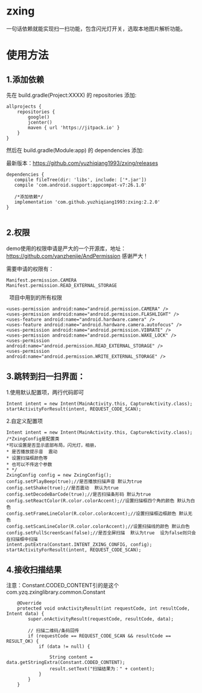 # zxing
一句话依赖就能实现扫一扫功能，包含闪光灯开关，选取本地图片解析功能。

>
使用方法
========


1.添加依赖
--------------------
先在 build.gradle(Project:XXXX) 的 repositories 添加:

```
allprojects {
    repositories {
        google()
        jcenter()
        maven { url 'https://jitpack.io' }
    }
}
```

然后在 build.gradle(Module:app) 的 dependencies 添加:

最新版本：https://github.com/yuzhiqiang1993/zxing/releases

 ```
 dependencies {
    compile fileTree(dir: 'libs', include: ['*.jar'])
    compile 'com.android.support:appcompat-v7:26.1.0'
    
    /*添加依赖*/
    implementation 'com.github.yuzhiqiang1993:zxing:2.2.0'
}

 
 ```
 
 2.权限
 --------------
 
 demo使用的权限申请是严大的一个开源库，地址：https://github.com/yanzhenjie/AndPermission 感谢严大！
 
 需要申请的权限有：
 
   ```
   Manifest.permission.CAMERA
   Manifest.permission.READ_EXTERNAL_STORAGE
  
   ```
   
   
   项目中用到的所有权限
   
   ```
   <uses-permission android:name="android.permission.CAMERA" />
   <uses-permission android:name="android.permission.FLASHLIGHT" />
   <uses-feature android:name="android.hardware.camera" />
   <uses-feature android:name="android.hardware.camera.autofocus" />
   <uses-permission android:name="android.permission.VIBRATE" />
   <uses-permission android:name="android.permission.WAKE_LOCK" />
   <uses-permission android:name="android.permission.READ_EXTERNAL_STORAGE" />
   <uses-permission android:name="android.permission.WRITE_EXTERNAL_STORAGE" />
   ```

 
3.跳转到扫一扫界面：
--------------

1.使用默认配置项，两行代码即可

```
Intent intent = new Intent(MainActivity.this, CaptureActivity.class);
startActivityForResult(intent, REQUEST_CODE_SCAN);
```

2.自定义配置项
```
Intent intent = new Intent(MainActivity.this, CaptureActivity.class);
/*ZxingConfig是配置类
*可以设置是否显示底部布局，闪光灯，相册，
* 是否播放提示音  震动
* 设置扫描框颜色等
* 也可以不传这个参数
* */
ZxingConfig config = new ZxingConfig();
config.setPlayBeep(true);//是否播放扫描声音 默认为true
config.setShake(true);//是否震动  默认为true
config.setDecodeBarCode(true);//是否扫描条形码 默认为true
config.setReactColor(R.color.colorAccent);//设置扫描框四个角的颜色 默认为白色
config.setFrameLineColor(R.color.colorAccent);//设置扫描框边框颜色 默认无色
config.setScanLineColor(R.color.colorAccent);//设置扫描线的颜色 默认白色
config.setFullScreenScan(false);//是否全屏扫描  默认为true  设为false则只会在扫描框中扫描
intent.putExtra(Constant.INTENT_ZXING_CONFIG, config);
startActivityForResult(intent, REQUEST_CODE_SCAN);

```

4.接收扫描结果
-------------------------------------------
注意：Constant.CODED_CONTENT引的是这个com.yzq.zxinglibrary.common.Constant

```
    @Override
    protected void onActivityResult(int requestCode, int resultCode, Intent data) {
        super.onActivityResult(requestCode, resultCode, data);

        // 扫描二维码/条码回传
        if (requestCode == REQUEST_CODE_SCAN && resultCode == RESULT_OK) {
            if (data != null) {

                String content = data.getStringExtra(Constant.CODED_CONTENT);
                result.setText("扫描结果为：" + content);
            }
        }
    }

```


